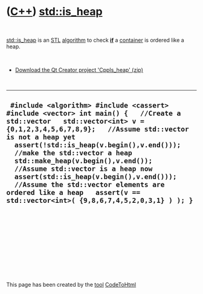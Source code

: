 



 

 

 

 

 

([C++](Cpp.htm)) [std::is\_heap](CppIs_heap.htm)
================================================

 

[std::is\_heap](CppIs_heap.htm) is an [STL](CppStl.htm)
[algorithm](CppAlgorithm.htm) to check **[if](CppIf.htm)** a
[container](CppContainer.htm) is ordered like a heap.

 

-   [Download the Qt Creator project
    'CppIs\_heap' (zip)](CppIs_heap.zip)

 

  ---------------------------------------------------------------------------------------------------------------------------------------------------------------------------------------------------------------------------------------------------------------------------------------------------------------------------------------------------------------------------------------------------------------------------------------------------------------------------------------------------------------------
  ` #include <algorithm> #include <cassert> #include <vector> int main() {   //Create a std::vector   std::vector<int> v = {0,1,2,3,4,5,6,7,8,9};   //Assume std::vector is not a heap yet   assert(!std::is_heap(v.begin(),v.end()));   //make the std::vector a heap   std::make_heap(v.begin(),v.end());   //Assume std::vector is a heap now   assert(std::is_heap(v.begin(),v.end()));   //Assume the std::vector elements are ordered like a heap   assert(v == std::vector<int>( {9,8,6,7,4,5,2,0,3,1} ) ); }`
  ---------------------------------------------------------------------------------------------------------------------------------------------------------------------------------------------------------------------------------------------------------------------------------------------------------------------------------------------------------------------------------------------------------------------------------------------------------------------------------------------------------------------

 

 

 

 

 





 




This page has been created by the [tool](Tools.htm)
[CodeToHtml](ToolCodeToHtml.htm)
